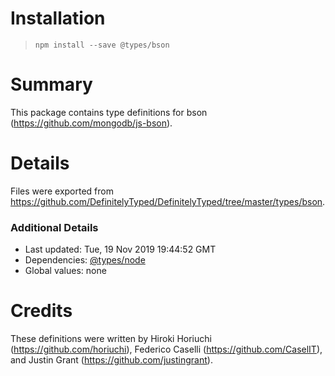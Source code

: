 # Installation
> `npm install --save @types/bson`

# Summary
This package contains type definitions for bson (https://github.com/mongodb/js-bson).

# Details
Files were exported from https://github.com/DefinitelyTyped/DefinitelyTyped/tree/master/types/bson.

### Additional Details
 * Last updated: Tue, 19 Nov 2019 19:44:52 GMT
 * Dependencies: [@types/node](https://npmjs.com/package/@types/node)
 * Global values: none

# Credits
These definitions were written by Hiroki Horiuchi (https://github.com/horiuchi), Federico Caselli (https://github.com/CaselIT), and Justin Grant (https://github.com/justingrant).
